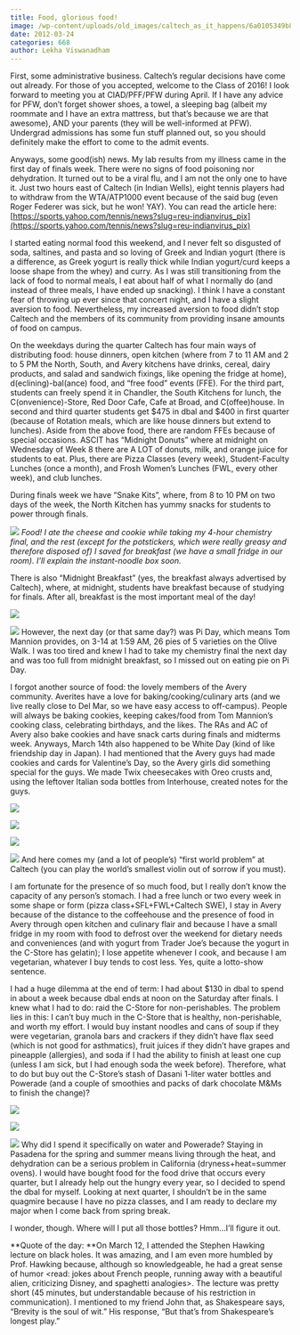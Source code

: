 ```yaml
---
title: Food, glorious food!
image: /wp-content/uploads/old_images/caltech_as_it_happens/6a0105349b8251970b0168e9094fcb970c.jpg
date: 2012-03-24
categories: 668
author: Lekha Viswanadham
---
```



First, some administrative business. Caltech’s regular decisions have come out already. For those of you accepted, welcome to the Class of 2016! I look forward to meeting you at CIAD/PFF/PFW during April. If I have any advice for PFW, don’t forget shower shoes, a towel, a sleeping bag (albeit my roommate and I have an extra mattress, but that’s because we are that awesome), AND your parents (they will be well-informed at PFW). Undergrad admissions has some fun stuff planned out, so you should definitely make the effort to come to the admit events.

Anyways, some good(ish) news. My lab results from my illness came in the first day of finals week. There were no signs of food poisoning nor dehydration. It turned out to be a viral flu, and I am not the only one to have it. Just two hours east of Caltech (in Indian Wells), eight tennis players had to withdraw from the WTA/ATP1000 event because of the said bug (even Roger Federer was sick, but he won! YAY). You can read the article here: [https://sports.yahoo.com/tennis/news?slug=reu-indianvirus_pix](https://sports.yahoo.com/tennis/news?slug=reu-indianvirus_pix)

I started eating normal food this weekend, and I never felt so disgusted of soda, saltines, and pasta and so loving of Greek and Indian yogurt (there is a difference, as Greek yogurt is really thick while Indian yogurt/curd keeps a loose shape from the whey) and curry. As I was still transitioning from the lack of food to normal meals, I eat about half of what I normally do (and instead of three meals, I have ended up snacking). I think I have a constant fear of throwing up ever since that concert night, and I have a slight aversion to food. Nevertheless, my increased aversion to food didn’t stop Caltech and the members of its community from providing insane amounts of food on campus.

On the weekdays during the quarter Caltech has four main ways of distributing food: house dinners, open kitchen (where from 7 to 11 AM and 2 to 5 PM the North, South, and Avery kitchens have drinks, cereal, dairy products, and salad and sandwich fixings, like opening the fridge at home), d(eclining)-bal(ance) food, and “free food” events (FFE). For the third part, students can freely spend it in Chandler, the South Kitchens for lunch, the C(onvenience)-Store, Red Door Cafe, Cafe at Broad, and C(offee)house. In second and third quarter students get $475 in dbal and $400 in first quarter (because of Rotation meals, which are like house dinners but extend to lunches). Aside from the above food, there are random FFEs because of special occasions. ASCIT has “Midnight Donuts” where at midnight on Wednesday of Week 8 there are A LOT of donuts, milk, and orange juice for students to eat. Plus, there are Pizza Classes (every week), Student-Faculty Lunches (once a month), and Frosh Women’s Lunches (FWL, every other week), and club lunches.

During finals week we have “Snake Kits”, where, from 8 to 10 PM on two days of the week, the North Kitchen has yummy snacks for students to power through finals.


![](/old_images/caltech_as_it_happens/6a0105349b8251970b016764089d86970b.jpg)
*Food! I ate the cheese and cookie while taking my 4-hour chemistry final, and the rest (except for the potstickers, which were really greasy and therefore disposed of) I saved for breakfast (we have a small fridge in our room). I’ll explain the instant-noodle box soon.*

There is also “Midnight Breakfast” (yes, the breakfast always advertised by Caltech), where, at midnight, students have breakfast because of studying for finals. After all, breakfast is the most important meal of the day!

![](/old_images/caltech_as_it_happens/6a0105349b8251970b0168e909533c970c.jpg)


![](/old_images/caltech_as_it_happens/6a0105349b8251970b01630313dfd5970d.jpg)
However, the next day (or that same day?) was Pi Day, which means Tom Mannion provides, on 3-14 at 1:59 AM, 26 pies of 5 varieties on the Olive Walk. I was too tired and knew I had to take my chemistry final the next day and was too full from midnight breakfast, so I missed out on eating pie on Pi Day.

I forgot another source of food: the lovely members of the Avery community. Averites have a love for baking/cooking/culinary arts (and we live really close to Del Mar, so we have easy access to off-campus). People will always be baking cookies, keeping cakes/food from Tom Mannion’s cooking class, celebrating birthdays, and the likes. The RAs and AC of Avery also bake cookies and have snack carts during finals and midterms week. Anyways, March 14th also happened to be White Day (kind of like friendship day in Japan). I had mentioned that the Avery guys had made cookies and cards for Valentine’s Day, so the Avery girls did something special for the guys. We made Twix cheesecakes with Oreo crusts and, using the leftover Italian soda bottles from Interhouse, created notes for the guys.


![](/old_images/caltech_as_it_happens/6a0105349b8251970b01676408b0bf970b.jpg)


![](/old_images/caltech_as_it_happens/6a0105349b8251970b01676408b800970b.jpg)


![](/old_images/caltech_as_it_happens/6a0105349b8251970b0168e909702a970c.jpg)


![](/old_images/caltech_as_it_happens/6a0105349b8251970b01630313f512970d.jpg)
And here comes my (and a lot of people’s) “first world problem” at Caltech (you can play the world’s smallest violin out of sorrow if you must).

I am fortunate for the presence of so much food, but I really don’t know the capacity of any person’s stomach. I had a free lunch or two every week in some shape or form (pizza class+SFL+FWL+Caltech SWE), I stay in Avery because of the distance to the coffeehouse and the presence of food in Avery through open kitchen and culinary flair and because I have a small fridge in my room with food to defrost over the weekend for dietary needs and conveniences (and with yogurt from Trader Joe’s because the yogurt in the C-Store has gelatin); I lose appetite whenever I cook, and because I am vegetarian, whatever I buy tends to cost less. Yes, quite a lotto-show sentence.

I had a huge dilemma at the end of term: I had about $130 in dbal to spend in about a week because dbal ends at noon on the Saturday after finals. I knew what I had to do: raid the C-Store for non-perishables. The problem lies in this: I can’t buy much in the C-Store that is healthy, non-perishable, and worth my effort. I would buy instant noodles and cans of soup if they were vegetarian, granola bars and crackers if they didn’t have flax seed (which is not good for asthmatics), fruit juices if they didn’t have grapes and pineapple (allergies), and soda if I had the ability to finish at least one cup (unless I am sick, but I had enough soda the week before). Therefore, what to do but buy out the C-Store’s stash of Dasani 1-liter water bottles and Powerade (and a couple of smoothies and packs of dark chocolate M&amp;Ms to finish the change)?

![](/old_images/caltech_as_it_happens/6a0105349b8251970b0168e909726f970c.jpg)


![](/old_images/caltech_as_it_happens/6a0105349b8251970b01676408c39f970b.jpg)


![](/old_images/caltech_as_it_happens/6a0105349b8251970b0168e9097c07970c.jpg)
Why did I spend it specifically on water and Powerade? Staying in Pasadena for the spring and summer means living through the heat, and dehydration can be a serious problem in California (dryness+heat=summer ovens). I would have bought food for the food drive that occurs every quarter, but I already help out the hungry every year, so I decided to spend the dbal for myself. Looking at next quarter, I shouldn’t be in the same quagmire because I have no pizza classes, and I am ready to declare my major when I come back from spring break.

I wonder, though. Where will I put all those bottles? Hmm...I’ll figure it out.

**Quote of the day: **On March 12, I attended the Stephen Hawking lecture on black holes. It was amazing, and I am even more humbled by Prof. Hawking because, although so knowledgeable, he had a great sense of humor &lt;read: jokes about French people, running away with a beautiful alien, criticizing Disney, and spaghetti analogies&gt;. The lecture was pretty short (45 minutes, but understandable because of his restriction in communication). I mentioned to my friend John that, as Shakespeare says, “Brevity is the soul of wit.” His response, “But that’s from Shakespeare’s longest play.”

